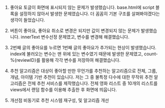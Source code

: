 1. 좋아요 토글이 화면에 표시되지 않는 문제가 발생했습니다. base.html에 script 블록을 설정하지 않아서 발생한 문제였습니다. 더 꼼꼼히 기본 구조를 살펴봐야겠다는 생각이 들었습니다.

2. 버튼이 좋아요, 좋아요 취소로 변경은 되지만 값이 변경되지 않는 문제가 발생했습니다. innerText 변수선정 문제였고, 변수를 변경해 해결했습니다.

3. 2번째 글의 좋아요를 누르면 1번째 글의 좋아요가 추가되는 현상이 발생했습니다. index에 불러오는 변수는 맨 위에 있는 변수였기 때문에 발생한 문제였고, count-%{reviewID}를 활용해 각각 변수를 저장하여 해결했습니다.

4. 추천 알고리즘은 대상이 좋아할 만한 무언가를 추천하는 알고리즘으로 전체, 그룹, 개념, 아이템 기반 추천이 있습니다. 저는 그 중 불특정 다수에 대한 무작위 추천 알고리즘은 전체 추천 서비스를 제작했습니다. 전체 영화 리스트 중 10개의 리스트를 views에서 랜덤 함수를 이용해 추출한 후 화면에 띄웁니다.

5. 개선점
비동기로 추천 시스템 재구성, 및 알고리즘 개선